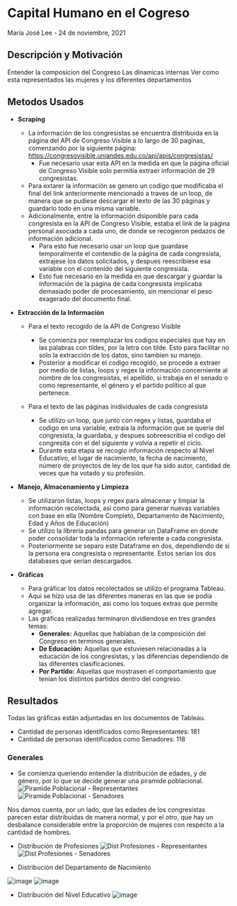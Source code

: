 # Capital Humano en el Cogreso
María José Lee - 24 de noviembre, 2021

## Descripción y Motivación
Entender la composicion del Congreso
Las dinamicas internas
Ver como esta representados las mujeres y los diferentes departamentos

## Metodos Usados
- **Scraping** 
  - La información de los congresistas se encuentra distribuida en la página del API de Congreso Visible a lo largo de 30 paginas, comenzando por la siguiente página: https://congresovisible.uniandes.edu.co/api/apis/congresistas/
    - Fue necesario usar esta API en la medida en que la página oficial de Congreso Visible solo permitía extraer información de 29 congresistas.
  - Para extarer la información se genero un codigo que modificaba el final del link anteriormente mencionado a traves de un loop, de manera que se pudiese descargar el texto de las 30 páginas y guardarlo todo en una misma variable.
  - Adicionalmente, entre la información dsiponible para cada congresista en la API de Congreso Visible, estaba el link de la página personal asociada a cada uno, de donde se recogieron pedazos de información adicional.
    - Para esto fue necesario usar un loop que guardase temporalmente el contendio de la página de cada congresista, extrajese los datos solicitados, y despues reescribiese esa variable con el contenido del siguiente congresista.
    - Esto fue necesario en la medida en que descargar y guardar la información de la página de cada congresista implicaba demasiado poder de procesamiento, sin mencionar el peso exagerado del documento final.

- **Extracción de la Información** <br>
  - Para el texto recogido de la API de Congreso Visible
    - Se comienza por reemplazar los codigos especiales que hay en las palabras con tildes, por la letra con tilde. Esto para facilitar no solo la extracción de los datos, sino tambien su manejo.
     - Posterior a modificar el codigo recogido, se procede a extraer por medio de listas, loops y regex la información concerniente al nombre de los congresistas, el apellido, si trabaja en el senado o como representante, el género y el partido político al que pertenece.

  - Para el texto de las páginas inidividuales de cada congresista 
    - Se utilizo un loop, que junto con regex y listas, guardaba el codigo en una variable, extraía la información que se quería del congresista, la guardaba, y despues sobreescribia el codigo del congresita con el del siguiente y volvía a repetir el ciclo.
    - Durante esta etapa se recogio información respecto al Nivel Educativo, el lugar de nacimiento, la fecha de nacimiento, número de proyectos de ley de los que ha sido autor, cantidad de veces que ha votado y su profesión.

- **Manejo, Almacenamiento y Limpieza** <br>
  - Se utilizaron listas, loops y regex para almacenar y limpiar la información recolectada, asi como para generar nuevas variables con base en ella (Nombre Completo, Departamento de Nacimiento, Edad y Años de Educación)
  - Se utilizo la librería pandas para generar un DataFrame en donde poder consolidar toda la información referente a cada congresista.
  - Posteriormente se separo este Dataframe en dos, dependiendo de si la persona era congresista o representante. Estos serían los dos databases que serían descargados.

- **Gráficas** <br>
  - Para gráficar los datos recolectados se utilizo el programa Tableau.
  - Aqui se hizo usa de las diferentes maneras en las que se podía organizar la información, asi como los toques extras que permite agregar.
  - Las gráficas realizadas terminaron dividiendose en tres grandes temas:
    - **Generales:** Aquellas que hablaban de la composición del Congreso en terminos generales.
    - **De Educación:** Aquellas que estuviesen relacionadas a la educación de los congresistas, y las diferencias dependiendo de las diferentes clasificaciones.
    - **Por Partido:** Aquellas que mostrasen el comportamiento que tenían los distintos partidos dentro del congreso.

## Resultados
Todas las gráficas están adjuntadas en los documentos de Tableau.
- Cantidad de personas identificados como Representantes: 181
- Cantidad de personas identificados como Senadores: 118

### Generales
- Se comienza queriendo entender la distribución de edades, y de género, por lo que se decide generar una piramide poblacional.
![Piramide Poblacional - Representantes](https://user-images.githubusercontent.com/92488913/143255104-0a8d80fb-63f5-47f1-ab66-ecab89cb44e3.png)
![Piramide Poblacional - Senadores](https://user-images.githubusercontent.com/92488913/143255113-ffea3570-fc74-44a6-8460-76c5bc4d4c14.png)

Nos damos cuenta, por un lado, que las edades de los congresistas parecen estar distribuidas de manera normal, y por el otro, que hay un desbalance considerable entre la proporción de mujeres con respecto a la cantidad de hombres.

- Distribución de Profesiones
![Dist  Profesiones - Representantes](https://user-images.githubusercontent.com/92488913/143250183-4edb08a4-4a5e-4bc6-b137-b6e48f7bf76b.png)
![Dist  Profesiones - Senadores](https://user-images.githubusercontent.com/92488913/143250105-8e0cea5a-c357-45e0-b9da-278cce3a32d5.png)

- Distribución del Departamento de Nacimiento

![image](https://user-images.githubusercontent.com/92488913/143259305-e64d7b07-bab0-49c4-a8bf-4ec022922c29.png) ![image](https://user-images.githubusercontent.com/92488913/143259341-666c61d9-49b4-480d-bc67-18cc96a1c278.png)








- Distribución del Nivel Educativo
![image](https://user-images.githubusercontent.com/92488913/143256270-3d9b9c4c-f158-4c9e-9ff4-bf0b5ed2f25a.png)

